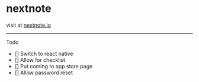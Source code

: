 # nextnote

visit at <a href="https://nextnote.io/" target="https://nextnote.io/">nextnote.io</a>

---

Todo

- [] Switch to react native
- [] Allow for checklist
- [] Put coming to app store page
- [] Allow password reset
